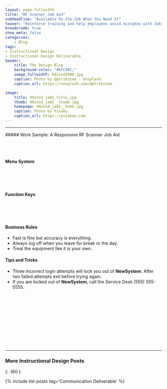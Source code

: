 ```yaml
---
layout: page-fullwidth
title: "RF Scanner Job Aid"
subheadline: "Available On-the-Job When You Need It"
teaser: "Reinforce training and help employees avoid mistakes with Job Aids."
breadcrumb: true
show_meta: false
categories:
    - Blog
tags:
- Instructional Design
- Instructional Design Deliverable
header:
    title: The Design Blog
    background-color: "#EFC94C;"
    image_fullwidth: 04insd2000.jpg
    caption: Photo by @ptrikutam - Unsplash.
    caption_url: https://unsplash.com/@ptrikutam

image:
    title: 99insd_ja01_title.jpg
    thumb: 99insd_ja01__thumb.jpg
    homepage: 99insd_ja01__home.jpg
    caption: Photo by Pixaby.
    caption_url: https://pixabay.com
---
```

<hr>
##### Work Sample: A Responsive RF Scanner Job Aid
<br>
<!-- 4 Poster Formats: phone, portrait, landscape, Plasma -->

<!-- phone, portrait, landscape, Plasma -->
<div class="show-for-small-only">
  <img src="{{ site.urlimg }}99insd_ja01_phone_header.jpg" style="margin: 25px 0px 25px 0px" alt="">

  <h4>Menu System</h4>
  <img src="{{ site.urlimg }}99insd_ja01_phone01.jpg" style="margin: 25px 0px 25px 0px" alt="">

  <h4>Function Keys</h4>
  <img src="{{ site.urlimg }}99insd_ja01_phone02.jpg" style="margin: 25px 0px 25px 0px" alt="">

  <h4>Business Rules</h4>
  <ul>
    <li>Fast is fine but accuracy is everything.</li>
    <li>Always log off when you leave for break or the day.</li>
    <li>Treat the equipment like it is your own.</li>
  </ul>

  <h4>Tips and Tricks</h4>
  <ul>
    <li>Three incorrect login attempts will lock you out of <b>NewSystem</b>. After two failed attempts exit before trying again.</li>
    <li>If you are locked out of <b>NewSystem</b>, call the Service Desk (555) 555-5555.</li>
  </ul>
</div>

<!-- portrait -->
<div class="show-for-medium-only"><img src="{{ site.urlimg }}99insd_ja01_portrait.jpg" style="margin: 25px 0px 25px 0px" alt=""></div>

<!-- landscape -->
<div class="show-for-large-only"><img src="{{ site.urlimg }}99insd_ja01_landscape.jpg" style="margin: 25px 0px 25px 0px" alt=""></div>

<!-- Plasma -->
<div class="show-for-xlarge-up"><img src="{{ site.urlimg }}99insd_ja01_plasma.jpg" style="margin: 25px 0px 25px 0px" alt=""></div>

<br>

<hr>

### More Instructional Design Posts
{: .t60 }

{% include list-posts tag='Communication Deliverable' %}

